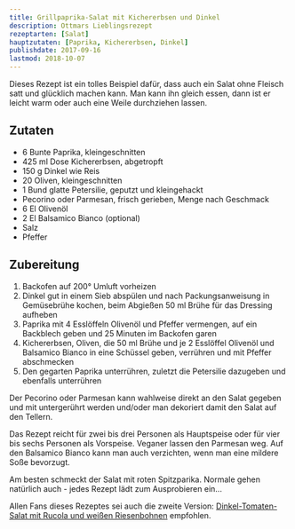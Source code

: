 ```yaml
---
title: Grillpaprika-Salat mit Kichererbsen und Dinkel
description: Ottmars Lieblingsrezept
rezeptarten: [Salat]
hauptzutaten: [Paprika, Kichererbsen, Dinkel]
publishdate: 2017-09-16
lastmod: 2018-10-07
---
```


Dieses Rezept ist ein tolles Beispiel dafür, dass auch ein Salat ohne Fleisch satt und glücklich machen kann. Man kann ihn gleich essen, dann ist er leicht warm oder auch eine Weile durchziehen lassen.


## Zutaten

- 6 Bunte Paprika, kleingeschnitten
- 425 ml Dose Kichererbsen, abgetropft
- 150 g Dinkel wie Reis
- 20 Oliven, kleingeschnitten
- 1 Bund glatte Petersilie, geputzt und kleingehackt
- Pecorino oder Parmesan, frisch gerieben, Menge nach Geschmack
- 6 El Olivenöl
- 2 El Balsamico Bianco (optional)
- Salz
- Pfeffer


## Zubereitung

1. Backofen auf 200° Umluft vorheizen
2. Dinkel gut in einem Sieb abspülen und nach Packungsanweisung in Gemüsebrühe kochen, beim Abgießen 50 ml Brühe für das Dressing aufheben
3. Paprika mit 4 Esslöffeln Olivenöl und Pfeffer vermengen, auf ein Backblech geben und 25 Minuten im Backofen garen
4. Kichererbsen, Oliven, die 50 ml Brühe und je 2 Esslöffel Olivenöl und Balsamico Bianco in eine Schüssel geben, verrühren und mit Pfeffer abschmecken
5. Den gegarten Paprika unterrühren, zuletzt die Petersilie dazugeben und ebenfalls unterrühren

Der Pecorino oder Parmesan kann wahlweise direkt an den Salat gegeben und mit untergerührt werden und/oder man dekoriert damit den Salat auf den Tellern.

Das Rezept reicht für zwei bis drei Personen als Hauptspeise oder für vier bis sechs Personen als Vorspeise. Veganer lassen den Parmesan weg. Auf den Balsamico Bianco kann man auch verzichten, wenn man eine mildere Soße bevorzugt.

Am besten schmeckt der Salat mit roten Spitzparika. Normale gehen natürlich auch - jedes Rezept lädt zum Ausprobieren ein...

Allen Fans dieses Rezeptes sei auch die zweite Version: [Dinkel-Tomaten-Salat mit Rucola und weißen Riesenbohnen][1] empfohlen.


[1]: /rezepte/dinkel-tomaten-salat

